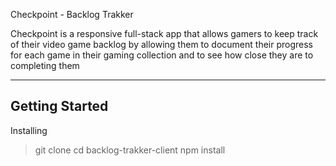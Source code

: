 Checkpoint - Backlog Trakker

Checkpoint is a responsive full-stack app that allows gamers to keep track of their video game backlog by allowing them to document their progress for each game in their gaming collection and to see how close they are to completing them

---------------
Getting Started
---------------
Installing
  > git clone 
  > cd backlog-trakker-client
  > npm install
